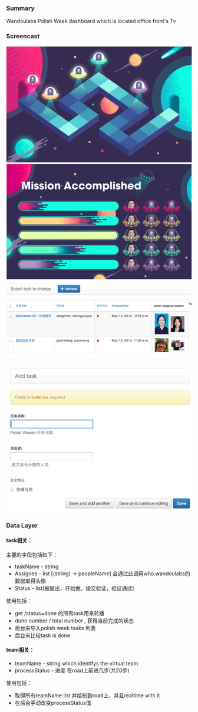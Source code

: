### Summary
Wandoulabs Polish Week dashboard which is located office front's Tv

### Screencast
![Road](./screencast/designv1-road.png)
![Tasks](./screencast/designv1-task.png)
![admin-task-list](./screencast/adminv1-task-list.png)
![admin-task-add](./screencast/adminv1-task-add.png)

### Data Layer

#### task相关：
主要的字段包括如下：

- taskName - string
- Assignee - list [(string) -> peopleName] 会通过此调用who.wandoulabs的数据取得头像
- Status - list[被提出，开始做，提交验证，验证通过]

使用包括：

- get /status=done 的所有task用来轮播
- done number / total number , 获得当前完成的状态
- 后台来导入polish week tasks 列表
- 后台来比较task is done


#### team相关：

- teamName - string which identifys the virtual team
- processStatus - 进度 在road上前进几步(共20步)

使用包括：

- 取得所有teamName list 并绘制到road上，并且realtime with it
- 在后台手动改变processStatus值


